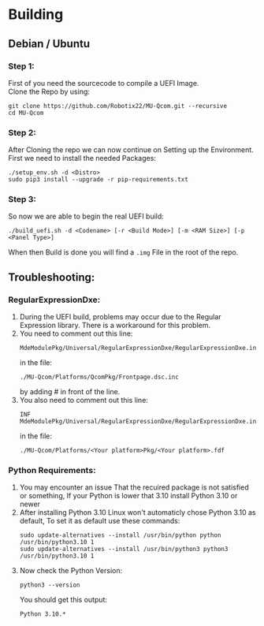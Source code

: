 # Building

## Debian / Ubuntu
### Step 1:

First of you need the sourcecode to compile a UEFI Image. <br />
Clone the Repo by using:
```
git clone https://github.com/Robotix22/MU-Qcom.git --recursive
cd MU-Qcom
```

### Step 2:

After Cloning the repo we can now continue on Setting up the Environment. <br />
First we need to install the needed Packages:
```
./setup_env.sh -d <Distro>
sudo pip3 install --upgrade -r pip-requirements.txt
```

### Step 3:

So now we are able to begin the real UEFI build:
```
./build_uefi.sh -d <Codename> [-r <Build Mode>] [-m <RAM Size>] [-p <Panel Type>]
```

When then Build is done you will find a `.img` File in the root of the repo.

## Troubleshooting:

### RegularExpressionDxe:
   1. During the UEFI build, problems may occur due to the Regular Expression library. There is a workaround for this problem.
   2. You need to comment out this line:
      ```
      MdeModulePkg/Universal/RegularExpressionDxe/RegularExpressionDxe.inf
      ```
      in the file:
      ```
      ./MU-Qcom/Platforms/QcomPkg/Frontpage.dsc.inc
      ```
      by adding # in front of the line.
   3. You also need to comment out this line:
      ```
      INF MdeModulePkg/Universal/RegularExpressionDxe/RegularExpressionDxe.inf 
      ```
      in the file:
      ```
      ./MU-Qcom/Platforms/<Your platform>Pkg/<Your platform>.fdf
      ```

### Python Requirements:
   1. You may encounter an issue That the recuired package is not satisfied or something, If your Python is lower that 3.10 install Python 3.10 or newer
   2. After installing Python 3.10 Linux won't automaticly chose Python 3.10 as default, To set it as default use these commands:
      ```
      sudo update-alternatives --install /usr/bin/python python /usr/bin/python3.10 1
      sudo update-alternatives --install /usr/bin/python3 python3 /usr/bin/python3.10 1
      ```
   3. Now check the Python Version:
      ```
      python3 --version
      ```
      You should get this output:
      ```
      Python 3.10.*
      ```
      

